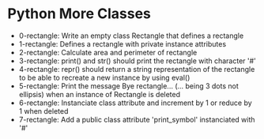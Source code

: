 # Python More Classes
- 0-rectangle: Write an empty class Rectangle that defines a rectangle
- 1-rectangle: Defines a rectangle with private instance attributes
- 2-rectangle: Calculate area and perimeter of rectangle
- 3-rectangle: print() and str() should print the rectangle with character '#'
- 4-rectangle: repr() should return a string representation of the rectangle to be able to recreate a new instance by using eval()
- 5-rectangle: Print the message Bye rectangle... (... being 3 dots not ellipsis) when an instance of Rectangle is deleted
- 6-rectangle: Instanciate class attribute and increment by 1 or reduce by 1 when deleted
- 7-rectangle: Add a public class attribute 'print_symbol' instanciated with '#'
